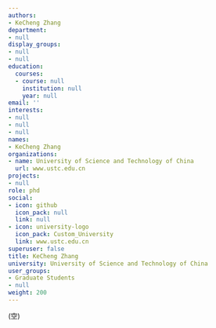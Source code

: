 ```yaml
---
authors:
- KeCheng Zhang
department:
- null
display_groups:
- null
- null
education:
  courses:
  - course: null
    institution: null
    year: null
email: ''
interests:
- null
- null
- null
names:
- KeCheng Zhang
organizations:
- name: University of Science and Technology of China
  url: www.ustc.edu.cn
projects:
- null
role: phd
social:
- icon: github
  icon_pack: null
  link: null
- icon: university-logo
  icon_pack: Custom_University
  link: www.ustc.edu.cn
superuser: false
title: KeCheng Zhang
university: University of Science and Technology of China
user_groups:
- Graduate Students
- null
weight: 200
---
```


(空)
